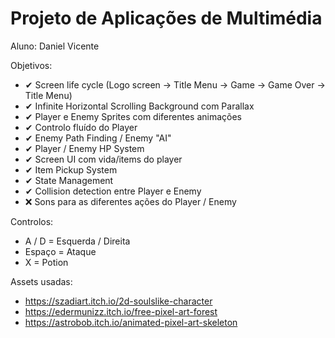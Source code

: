 # Projeto de Aplicações de Multimédia

Aluno: Daniel Vicente

Objetivos:
  - ✔ Screen life cycle (Logo screen -> Title Menu -> Game -> Game Over -> Title Menu) 
  - ✔ Infinite Horizontal Scrolling Background com Parallax
  - ✔ Player e Enemy Sprites com diferentes animações
  - ✔ Controlo fluído do Player
  - ✔ Enemy Path Finding / Enemy "AI"
  - ✔ Player / Enemy HP System
  - ✔ Screen UI com vida/items do player
  - ✔ Item Pickup System
  - ✔ State Management
  - ✔ Collision detection entre Player e Enemy
  - ❌ Sons para as diferentes ações do Player / Enemy

Controlos:
  - A / D = Esquerda / Direita
  - Espaço = Ataque
  - X = Potion

Assets usadas:
- https://szadiart.itch.io/2d-soulslike-character
- https://edermunizz.itch.io/free-pixel-art-forest
- https://astrobob.itch.io/animated-pixel-art-skeleton
